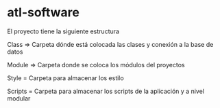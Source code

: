 # atl-software

El proyecto tiene la siguiente estructura

Class => Carpeta dónde está colocada las clases y conexión a la base de datos

Module => Carpeta donde se coloca los módulos del proyectos

Style = Carpeta para almacenar los estilo

Scripts = Carpeta para almacenar los scripts de la aplicación y a nivel modular
